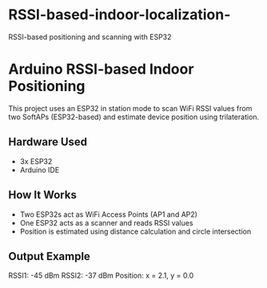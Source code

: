 # RSSI-based-indoor-localization-
RSSI-based positioning and scanning with ESP32

# Arduino RSSI-based Indoor Positioning

This project uses an ESP32 in station mode to scan WiFi RSSI values from two SoftAPs (ESP32-based) and estimate device position using trilateration.

## Hardware Used
- 3x ESP32
- Arduino IDE

## How It Works
- Two ESP32s act as WiFi Access Points (AP1 and AP2)
- One ESP32 acts as a scanner and reads RSSI values
- Position is estimated using distance calculation and circle intersection

## Output Example
RSSI1: -45 dBm
RSSI2: -37 dBm
Position: x = 2.1, y = 0.0
